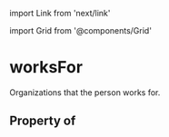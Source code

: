 import Link from 'next/link'
  
import Grid from '@components/Grid'

# worksFor

Organizations that the person works for.

## Property of



